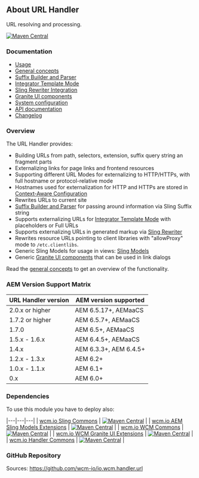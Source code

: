 ## About URL Handler

URL resolving and processing.

[![Maven Central](https://img.shields.io/maven-central/v/io.wcm/io.wcm.handler.url)](https://repo1.maven.org/maven2/io/wcm/io.wcm.handler.url/)


### Documentation

* [Usage][usage]
* [General concepts][general-concepts]
* [Suffix Builder and Parser][suffix-builder-parser]
* [Integrator Template Mode][integrator]
* [Sling Rewriter Integration][rewriter]
* [Granite UI components][graniteui-components]
* [System configuration][configuration]
* [API documentation][apidocs]
* [Changelog][changelog]


### Overview

The URL Handler provides:

* Building URLs from path, selectors, extension, suffix query string an fragment parts
* Externalizing links for page links and frontend resources
* Supporting different URL Modes for externalizing to HTTP/HTTPs, with full hostname or protocol-relative mode
* Hostnames used for externalization for HTTP and HTTPs are stored in [Context-Aware Configuration][caconfig]
* Rewrites URLs to current site
* [Suffix Builder and Parser][suffix-builder-parser] for passing around information via Sling Suffix string
* Supports externalizing URLs for [Integrator Template Mode][integrator] with placeholders or Full URLs
* Supports externalizing URLs in generated markup via [Sling Rewriter][rewriter]
* Rewrites resource URLs pointing to client libraries with "allowProxy" mode to `/etc.clientlibs`.
* Generic Sling Models for usage in views: [Sling Models][ui-package]
* Generic [Granite UI components][graniteui-components] that can be used in link dialogs

Read the [general concepts][general-concepts] to get an overview of the functionality.


### AEM Version Support Matrix

|URL Handler version |AEM version supported
|--------------------|----------------------
|2.0.x or higher     |AEM 6.5.17+, AEMaaCS
|1.7.2 or higher     |AEM 6.5.7+, AEMaaCS
|1.7.0               |AEM 6.5+, AEMaaCS
|1.5.x - 1.6.x       |AEM 6.4.5+, AEMaaCS
|1.4.x               |AEM 6.3.3+, AEM 6.4.5+
|1.2.x - 1.3.x       |AEM 6.2+
|1.0.x - 1.1.x       |AEM 6.1+
|0.x                 |AEM 6.0+


### Dependencies

To use this module you have to deploy also:

|---|---|---|
| [wcm.io Sling Commons](https://repo1.maven.org/maven2/io/wcm/io.wcm.sling.commons/) | [![Maven Central](https://img.shields.io/maven-central/v/io.wcm/io.wcm.sling.commons)](https://repo1.maven.org/maven2/io/wcm/io.wcm.sling.commons/) |
| [wcm.io AEM Sling Models Extensions](https://repo1.maven.org/maven2/io/wcm/io.wcm.sling.models/) | [![Maven Central](https://img.shields.io/maven-central/v/io.wcm/io.wcm.sling.models)](https://repo1.maven.org/maven2/io/wcm/io.wcm.sling.models/) |
| [wcm.io WCM Commons](https://repo1.maven.org/maven2/io/wcm/io.wcm.wcm.commons/) | [![Maven Central](https://img.shields.io/maven-central/v/io.wcm/io.wcm.wcm.commons)](https://repo1.maven.org/maven2/io/wcm/io.wcm.wcm.commons/) |
| [wcm.io WCM Granite UI Extensions](https://repo1.maven.org/maven2/io/wcm/io.wcm.wcm.ui.granite/) | [![Maven Central](https://img.shields.io/maven-central/v/io.wcm/io.wcm.wcm.ui.granite)](https://repo1.maven.org/maven2/io/wcm/io.wcm.wcm.ui.granite/) |
| [wcm.io Handler Commons](https://repo1.maven.org/maven2/io/wcm/io.wcm.handler.commons/) | [![Maven Central](https://img.shields.io/maven-central/v/io.wcm/io.wcm.handler.commons)](https://repo1.maven.org/maven2/io/wcm/io.wcm.handler.commons/) |


### GitHub Repository

Sources: https://github.com/wcm-io/io.wcm.handler.url


[usage]: usage.html
[general-concepts]: general-concepts.html
[suffix-builder-parser]: suffix-builder-parser.html
[integrator]: integrator.html
[rewriter]: rewriter.html
[ui-package]: apidocs/io/wcm/handler/url/ui/package-summary.html
[graniteui-components]: graniteui-components.html
[configuration]: configuration.html
[apidocs]: apidocs/
[changelog]: changes.html
[caconfig]: ../../caconfig/
